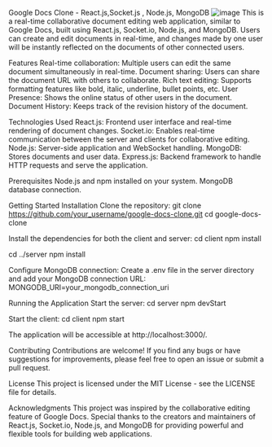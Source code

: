 Google Docs Clone - React.js,Socket.js , Node.js, MongoDB
![image](https://github.com/Akshat171/Docs/assets/81281246/5a60eca4-bb11-427b-a4b9-ffcf6e37a152)
This is a real-time collaborative document editing web application, similar to Google Docs, built using React.js, Socket.io, Node.js, and MongoDB. Users can create and edit documents in real-time, and changes made by one user will be instantly reflected on the documents of other connected users.

Features
Real-time collaboration: Multiple users can edit the same document simultaneously in real-time.
Document sharing: Users can share the document URL with others to collaborate.
Rich text editing: Supports formatting features like bold, italic, underline, bullet points, etc.
User Presence: Shows the online status of other users in the document.
Document History: Keeps track of the revision history of the document.

Technologies Used
React.js: Frontend user interface and real-time rendering of document changes.
Socket.io: Enables real-time communication between the server and clients for collaborative editing.
Node.js: Server-side application and WebSocket handling.
MongoDB: Stores documents and user data.
Express.js: Backend framework to handle HTTP requests and serve the application.

Prerequisites
Node.js and npm installed on your system.
MongoDB database connection.

Getting Started
Installation
Clone the repository:
git clone https://github.com/your_username/google-docs-clone.git
cd google-docs-clone

Install the dependencies for both the client and server:
cd client
npm install

cd ../server
npm install


Configure MongoDB connection:
Create a .env file in the server directory and add your MongoDB connection URL:
MONGODB_URI=your_mongodb_connection_uri

Running the Application
Start the server:
cd server
npm devStart

Start the client:
cd client
npm start

The application will be accessible at http://localhost:3000/.

Contributing
Contributions are welcome! If you find any bugs or have suggestions for improvements, please feel free to open an issue or submit a pull request.

License
This project is licensed under the MIT License - see the LICENSE file for details.

Acknowledgments
This project was inspired by the collaborative editing feature of Google Docs.
Special thanks to the creators and maintainers of React.js, Socket.io, Node.js, and MongoDB for providing powerful and flexible tools for building web applications.
